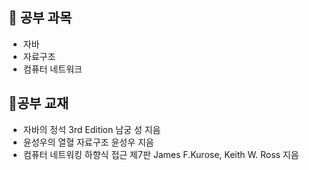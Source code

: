 ## 📝 공부 과목

* 자바
* 자료구조
* 컴퓨터 네트워크

## 📗공부 교재

* 자바의 정석 3rd Edition 남궁 성 지음
* 윤성우의 열혈 자료구조 윤성우 지음
* 컴퓨터 네트워킹 하향식 접근 제7판 James F.Kurose, Keith W. Ross 지음

